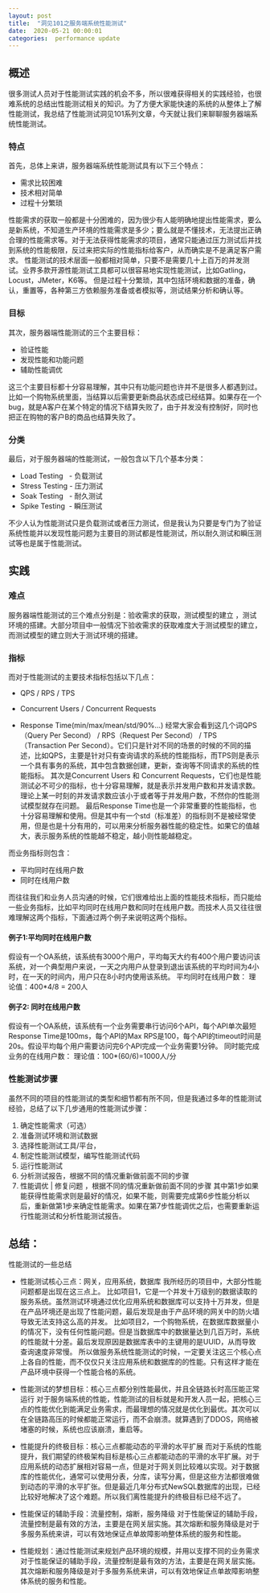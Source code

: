 ```yaml
---
layout: post
title:  "洞见101之服务端系统性能测试"
date:  2020-05-21 00:00:01
categories:  performance update
---
```


## 概述
很多测试人员对于性能测试实践的机会不多，所以很难获得相关的实践经验，也很难系统的总结出性能测试相关的知识。为了方便大家能快速的系统的从整体上了解性能测试，我总结了性能测试洞见101系列文章，今天就让我们来聊聊服务器端系统性能测试。
### 特点
首先，总体上来讲，服务器端系统性能测试具有以下三个特点：
* 需求比较困难
* 技术相对简单 
* 过程十分繁琐

性能需求的获取一般都是十分困难的，因为很少有人能明确地提出性能需求，要么是新系统，不知道生产环境的性能需求是多少；要么就是不懂技术，无法提出正确合理的性能需求等。对于无法获得性能需求的项目，通常只能通过压力测试后并找到系统的性能极限，反过来把实际的性能指标给客户，从而确实是不是满足客户需求。
性能测试的技术层面一般都相对简单，只要不是需要几十上百万的并发测试。业界多款开源性能测试工具都可以很容易地实现性能测试，比如Gatling，Locust，JMeter，K6等。
但是过程十分繁琐，其中包括环境和数据的准备，确认，重置等，各种第三方依赖服务准备或者模拟等，测试结果分析和确认等。
### 目标
其次，服务器端性能测试的三个主要目标：
* 验证性能
* 发现性能和功能问题
* 辅助性能调优

这三个主要目标都十分容易理解，其中只有功能问题也许并不是很多人都遇到过。比如一个购物系统里面，当结算以后需要更新商品状态成已经结算。如果存在一个bug，就是A客户在某个特定的情况下结算失败了，由于并发没有控制好，同时也把正在购物的客户B的商品也结算失败了。
### 分类
最后，对于服务器端的性能测试，一般包含以下几个基本分类：
* Load Testing   - 负载测试
* Stress Testing - 压力测试
* Soak Testing   - 耐久测试
* Spike Testing  - 瞬压测试

不少人认为性能测试只是负载测试或者压力测试，但是我认为只要是专门为了验证系统性能并以发现性能问题为主要目的测试都是性能测试，所以耐久测试和瞬压测试等也是属于性能测试。
## 实践
### 难点
服务器端性能测试的三个难点分别是：验收需求的获取，测试模型的建立 ，测试环境的搭建。大部分项目中一般情况下验收需求的获取难度大于测试模型的建立，而测试模型的建立则大于测试环境的搭建。
### 指标
而对于性能测试的主要技术指标包括以下几点：
* QPS / RPS / TPS

* Concurrent Users / Concurrent Requests

* Response Time(min/max/mean/std/90%…)
经常大家会看到这几个词QPS（Query Per Second） / RPS（Request Per Second） / TPS（Transaction Per Second）。它们只是针对不同的场景的时候的不同的描述，比如QPS，主要是针对只有查询请求的系统的性能指标，而TPS则是表示一个具有事务的系统，其中包含数据创建，更新，查询等不同请求的系统的性能指标。
其次是Concurrent Users 和 Concurrent Requests，它们也是性能测试必不可少的指标，也十分容易理解，就是表示并发用户数和并发请求数。理论上某一时刻的并发请求数应该小于或者等于并发用户数，不然你的性能测试模型就存在问题。
最后Response Time也是一个非常重要的性能指标，也十分容易理解和使用。但是其中有一个std（标准差）的指标则不是被经常使用，但是也是十分有用的，可以用来分析服务器性能的稳定性。如果它的值越大，表示服务系统的性能越不稳定，越小则性能越稳定。

而业务指标则包含：
* 平均同时在线用户数
* 同时在线用户数

而往往我们和业务人员沟通的时候，它们很难给出上面的性能技术指标，而只能给一些业务指标，比如平均同时在线用户数和同时在线用户数。而技术人员又往往很难理解这两个指标，下面通过两个例子来说明这两个指标。
#### 例子1:平均同时在线用户数
假设有一个OA系统，该系统有3000个用户，平均每天大约有400个用户要访问该系统，对一个典型用户来说，一天之内用户从登录到退出该系统的平均时间为4小时，在一天的时间内，用户只在8小时内使用该系统。
平均同时在线用户数：
理论值：400\*4/8 = 200人

#### 例子2: 同时在线用户数
假设有一个OA系统，该系统有一个业务需要串行访问6个API，每个API单次最短Response Time是100ms，每个API的Max RPS是100，每个API的timeout时间是20s。假设平均每个用户需要访问完6个API完成一个业务需要1分钟。
同时能完成业务的在线用户数：
理论值：100\*(60/6)=1000人/分

### 性能测试步骤
虽然不同的项目的性能测试的类型和细节都有所不同，但是我通过多年的性能测试经验，总结了以下几步通用的性能测试步骤：
1. 确定性能需求（可选）
2. 准备测试环境和测试数据
3. 选择性能测试工具/平台，
4. 制定性能测试模型，编写性能测试代码
5. 运行性能测试
6. 分析测试报告，根据不同的情况重新做前面不同的步骤
7. 性能调优 | 修复问题 ，根据不同的情况重新做前面不同的步骤
其中第1步如果能获得性能需求则是最好的情况，如果不能，则需要完成第6步性能分析以后，重新做第1步来确定性能需求。如果在第7步性能调优之后，也需要重新运行性能测试和分析性能测试报告。

## 总结：
性能测试的一些总结
* 性能测试核心三点：网关，应用系统，数据库
我所经历的项目中，大部分性能问题都是出现在这三点上。
	比如项目1，它是一个并发十万级别的数据读取的服务系统。虽然测试环境通过优化应用系统和数据库可以支持十万并发，但是在产品环境还是出现了性能问题，最后发现是由于产品环境的网关中的防火墙导致无法支持这么高的并发。
	比如项目2，一个购物系统，在数据库数据量小的情况下，没有任何性能问题。但是当数据库中的数据量达到几百万时，系统的性能就十分差。最后发现原因是数据库表中的主键用的是UUID，从而导致查询速度非常慢。
所以做服务系统性能测试的时候，一定要关注这三个核心点上各自的性能，而不仅仅只关注应用系统和数据库的的性能。只有这样才能在产品环境中获得一个性能合格的系统。

* 性能测试的梦想目标：核心三点都分别性能最优，并且全链路长时高压能正常运行
对于服务端系统的性能，性能测试的目标就是和开发人员一起，把核心三点的性能优化到能满足业务需求，而最理想的情况就是优化到最优。其次可以在全链路高压的时候都能正常运行，而不会崩溃。就算遇到了DDOS，网络被堵塞的时候，系统也应该崩溃，重启等。

* 性能提升的终极目标：核心三点都能动态的平滑的水平扩展
而对于系统的性能提升，我们期望的终极架构目标是核心三点都能动态的平滑的水平扩展。对于应用系统的动态扩展相对容易一点，但是对于网关则比较难以实现。对于数据库的性能优化，通常可以使用分表，分库，读写分离，但是这些方法都很难做到动态的平滑的水平扩张。但是最近几年分布式NewSQL数据库的出现，已经比较好地解决了这个难题。所以我们离性能提升的终极目标已经不远了。

* 性能保证的辅助手段：流量控制，熔断，服务降级
对于性能保证的辅助手段，流量控制是最有效的方法，主要是在网关层实施。其次熔断和服务降级是对于多服务系统来讲，可以有效地保证点单故障影响整体系统的服务和性能。

* 性能规划：通过性能测试来规划产品环境的规模，并用以支撑不同的业务需求
对于性能保证的辅助手段，流量控制是最有效的方法，主要是在网关层实施。其次熔断和服务降级是对于多服务系统来讲，可以有效地保证点单故障影响整体系统的服务和性能。    
